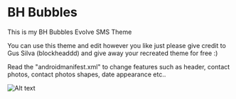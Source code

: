 BH Bubbles
===========

This is my BH Bubbles Evolve SMS Theme

You can use this theme and edit however you like just please give credit to Gus Silva (blockheaddd) and give away your recreated theme for free :)

Read the "androidmanifest.xml" to change features such as header, contact photos, contact photos shapes, date appearance etc..

![Alt text](https://lh4.googleusercontent.com/-tbKwdX3Bm50/UuBlXALfp8I/AAAAAAAACQM/mAm5Nsg2sR0/w394-h700-no/BH_Bubbles_Screenie.jpg "screenshot")
